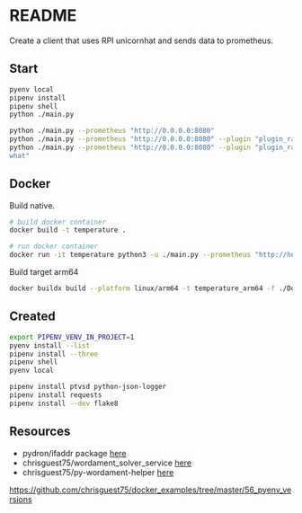 # README

Create a client that uses RPI unicornhat and sends data to prometheus.

## Start

```sh
pyenv local
pipenv install
pipenv shell
python ./main.py

python ./main.py --prometheus "http://0.0.0.0:8080"
python ./main.py --prometheus "http://0.0.0.0:8080" --plugin "plugin_random" --nic "en0"
python ./main.py --prometheus "http://0.0.0.0:8080" --plugin "plugin_rainbo
what"
```

## Docker

Build native.  

```sh
# build docker container
docker build -t temperature .  

# run docker container
docker run -it temperature python3 -u ./main.py --prometheus "http://host.docker.internal:8080" --plugin "plugin_random" --nic "eth0"
```

Build target arm64  

```sh
docker buildx build --platform linux/arm64 -t temperature_arm64 -f ./Dockerfile .
```

## Created

```sh
export PIPENV_VENV_IN_PROJECT=1
pyenv install --list
pipenv install --three
pipenv shell
pyenv local

pipenv install ptvsd python-json-logger      
pipenv install requests   
pipenv install --dev flake8   
```

## Resources

* pydron/ifaddr package [here](https://github.com/pydron/ifaddr)
* chrisguest75/wordament_solver_service [here](https://github.com/chrisguest75/wordament_solver_service)
* chrisguest75/py-wordament-helper [here](https://github.com/chrisguest75/py-wordament-helper)

https://github.com/chrisguest75/docker_examples/tree/master/56_pyenv_versions

